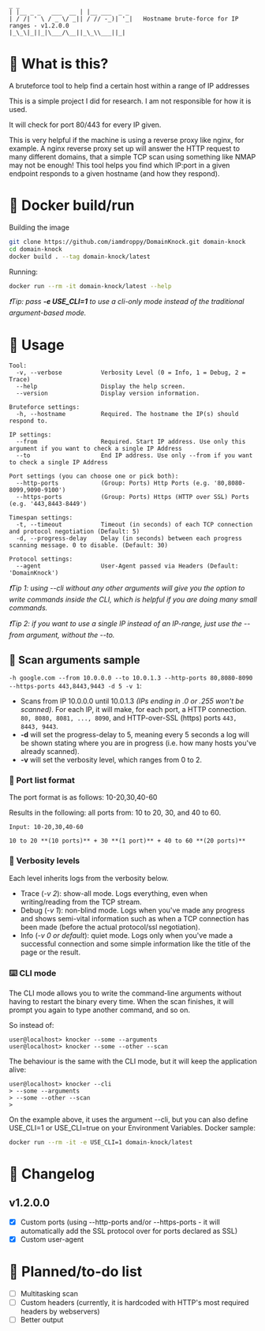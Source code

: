 ```
_ _
| |__ _ _   ___  __ | |__ ___  _ _
| / /| ' \ / _ \/ _|| / // -_)| '_|   Hostname brute-force for IP ranges - v1.2.0.0
|_\_\|_||_|\___/\__||_\_\\___||_|

```

# 🤷 What is this?

A bruteforce tool to help find a certain host within a range of IP addresses 

This is a simple project I did for research. I am not responsible for how it is used. 

It will check for port 80/443 for every IP given.

This is very helpful if the machine is using a reverse proxy like nginx, for example. A nginx reverse proxy set up will answer the HTTP request to many different domains, that a simple TCP scan using something like NMAP may not be enough! This tool helps you find which IP:port in a given endpoint responds to a given hostname (and how they respond).

# 🔨 Docker build/run

Building the image
```bash
git clone https://github.com/iamdroppy/DomainKnock.git domain-knock
cd domain-knock
docker build . --tag domain-knock/latest
```

Running:
```bash
docker run --rm -it domain-knock/latest --help
```

*❗Tip: pass **-e USE_CLI=1** to use a cli-only mode instead of the traditional argument-based mode.*

# 🔖 Usage

```
Tool:
  -v, --verbose           Verbosity Level (0 = Info, 1 = Debug, 2 = Trace)
  --help                  Display the help screen.
  --version               Display version information.

Bruteforce settings:
  -h, --hostname          Required. The hostname the IP(s) should respond to.

IP settings:
  --from                  Required. Start IP address. Use only this argument if you want to check a single IP Address
  --to                    End IP address. Use only --from if you want to check a single IP Address

Port settings (you can choose one or pick both):
  --http-ports            (Group: Ports) Http Ports (e.g. '80,8080-8099,9090-9100')
  --https-ports           (Group: Ports) Https (HTTP over SSL) Ports (e.g. '443,8443-8449')

Timespan settings:
  -t, --timeout           Timeout (in seconds) of each TCP connection and protocol negotiation (Default: 5)
  -d, --progress-delay    Delay (in seconds) between each progress scanning message. 0 to disable. (Default: 30)

Protocol settings:
  --agent                 User-Agent passed via Headers (Default: 'DomainKnock')
  ```
*❗Tip 1: using --cli without any other arguments will give you the option to write commands inside the CLI, which is helpful if you are doing many small commands.*

*❗Tip 2: if you want to use a single IP instead of an IP-range, just use the --from argument, without the --to.*

## 🎀 Scan arguments sample

`-h google.com --from 10.0.0.0 --to 10.0.1.3 --http-ports 80,8080-8090 --https-ports 443,8443,9443 -d 5 -v 1`:
 - Scans from IP 10.0.0.0 until 10.0.1.3 *(IPs ending in .0 or .255 won't be scanned)*. For each IP, it will make, for each port, a HTTP connection. `80, 8080, 8081, ..., 8090`, and HTTP-over-SSL (https) ports `443, 8443, 9443`.
 - **-d** will set the progress-delay to 5, meaning every 5 seconds a log will be shown stating where you are in progress (i.e. how many hosts you've already scanned).
 - **-v** will set the verbosity level, which ranges from 0 to 2.

### 🧱 Port list format
The port format is as follows: 10-20,30,40-60

Results in the following: all ports from: 10 to 20, 30, and 40 to 60.
```
Input: 10-20,30,40-60

10 to 20 **(10 ports)** + 30 **(1 port)** + 40 to 60 **(20 ports)**
```
### 🧭 Verbosity levels

Each level inherits logs from the verbosity below.

 - Trace (*-v 2*): show-all mode. Logs everything, even when writing/reading from the TCP stream.
 - Debug (*-v 1*): non-blind mode. Logs when you've made any progress and shows semi-vital information such as when a TCP connection has been made (before the actual protocol/ssl negotiation).
 - Info (*-v 0 or default*): quiet mode. Logs only when you've made a successful connection and some simple information like the title of the page or the result.

### ⌨️ CLI mode

The CLI mode allows you to write the command-line arguments without having to restart the binary every time. When the scan finishes, it will prompt you again to type another command, and so on.

So instead of:
```
user@localhost> knocker --some --arguments
user@localhost> knocker --some --other --scan
```

The behaviour is the same with the CLI mode, but it will keep the application alive:
```
user@localhost> knocker --cli
> --some --arguments
> --some --other --scan
>
```

On the example above, it uses the argument --cli, but you can also define USE_CLI=1 or USE_CLI=true on your Environment Variables. Docker sample:
```bash
docker run --rm -it -e USE_CLI=1 domain-knock/latest
```

# 📗 Changelog

## v1.2.0.0
   - [x] Custom ports (using --http-ports and/or --https-ports - it will automatically add the SSL protocol over for ports declared as SSL) 
   - [x] Custom user-agent

# 📕 Planned/to-do list

   - [ ] Multitasking scan
   - [ ] Custom headers (currently, it is hardcoded with HTTP's most required headers by webservers)
   - [ ] Better output
